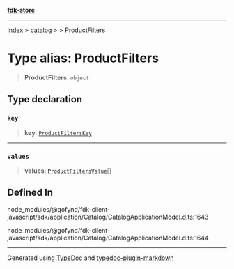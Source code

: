 [**fdk-store**](../../../README.md)
***

[Index](../../../API.md) > [catalog](../../README.md) > [<internal>](../README.md) > ProductFilters

# Type alias: ProductFilters

> **ProductFilters**: `object`

## Type declaration

### `key`

> **key**: [`ProductFiltersKey`](type-alias.ProductFiltersKey.md)

***

### `values`

> **values**: [`ProductFiltersValue`](type-alias.ProductFiltersValue.md)[]

## Defined In

node\_modules/@gofynd/fdk-client-javascript/sdk/application/Catalog/CatalogApplicationModel.d.ts:1643

node\_modules/@gofynd/fdk-client-javascript/sdk/application/Catalog/CatalogApplicationModel.d.ts:1644

***
Generated using [TypeDoc](https://typedoc.org/) and [typedoc-plugin-markdown](https://www.npmjs.com/package/typedoc-plugin-markdown)
